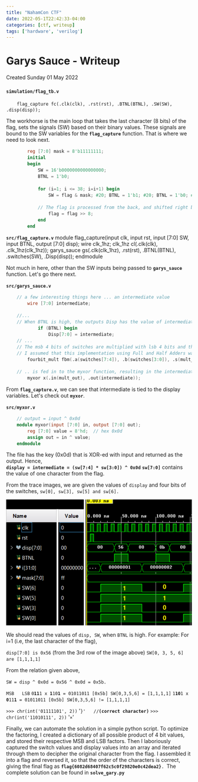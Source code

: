 ```yaml
---
title: "NahamCon CTF"
date: 2022-05-1T22:42:33-04:00
categories: [ctf, writeup]
tags: ['hardware', 'verilog']
---
```


# Garys Sauce - Writeup
Created Sunday 01 May 2022

#### **__``simulation/flag_tb.v``__**
	    flag_capture fc(.clk(clk), .rst(rst), .BTNL(BTNL), .SW(SW), .disp(disp));

The workhorse is the main loop that takes the last character (8 bits) of the flag, sets the signals (SW) based on their binary values.  These signals are bound to the SW variables for the **``flag_capture``** function. That is where we need to look next. 

```verilog
	    reg [7:0] mask = 8'b11111111;
	    initial 
	    begin
	        SW = 16'b0000000000000000;
	        BTNL = 1'b0;
	
	        for (i=1; i <= 38; i=i+1) begin
	            SW = flag & mask; #20; BTNL = 1'b1; #20; BTNL = 1'b0; #40;
	            
			// The flag is processed from the back, and shifted right by 1 char 
	            flag = flag >> 8;
	        end
	    end
```

**__``src/flag_capture.v``__**
	module flag_capture(input clk, input rst, input [7:0] SW, input BTNL, output [7:0] disp);
	    wire clk_1hz;
	    clk_1hz cl(.clk(clk), .clk_1hz(clk_1hz));
	    garys_sauce gs(.clk(clk_1hz), .rst(rst), .BTNL(BTNL), .switches(SW), .Disp(disp));
	endmodule

Not much in here, other than the SW inputs being passed to **``garys_sauce``** function. Let's go there next.
 
**__``src/garys_sauce.v``__**
```verilog
	// a few interesting things here ... an intermediate value
	    wire [7:0] intermediate;
	
	//...
	// When BTNL is high, the outputs Disp has the value of intermediate
	        if (BTNL) begin
	            Disp[7:0] = intermediate;
	// ...
	// The msb 4 bits of switches are multiplied with lsb 4 bits and the product..
	// I assumed that this implementation using Full and Half Adders was correct
	    fourbit_mult fbm(.a(switches[7:4]), .b(switches[3:0]), .s(mult_out));
	    
	// .. is fed in to the myxor function, resulting in the intermediate values 
	    myxor x(.in(mult_out), .out(intermediate));
```

From **``flag_capture.v``**, we can see that intermediate is tied to the display variables. Let's check out **``myxor``**.

**__``src/myxor.v``__**
```verilog
	// output = input ^ 0x0d
	module myxor(input [7:0] in, output [7:0] out);
	    reg [7:0] value = 8'hd;  // hex 0x0d
	    assign out = in ^ value;
	endmodule
```
The file has the key (0x0d) that is XOR-ed with input and returned as the output. 
Hence,   
**``display = intermediate = (sw[7:4] * sw[3:0]) ^ 0x0d``**
**``sw[7:0]``** contains the value of one character from the flag.

From the trace images, we are given the values of ``display`` and four bits of the switches, ``sw[0], sw[3], sw[5] and sw[6].``

![](sim1.PNG)

We should read the values of ``disp, SW``, when ``BTNL`` is high. 
For example: 
For i=1 (i.e, the last character of the flag),

``disp[7:0] is 0x56``  (from the 3rd row of the image above)
``SW[0, 3, 5, 6] are [1,1,1,1]`` 

From the relation given above,  

``SW = disp ^ 0x0d = 0x56 ^ 0x0d = 0x5b.``

``MSB	LSB``
``0``**__``11``__**``1 x ``**__``1``__**``10``**__``1``__**`` = 01011011 [0x5b]	SW[0,3,5,6] = [1,1,1,1]``
``1``**__``10``__**``1 x ``**__``0``__**``11``**__``1``__**`` = 01011011 [0x5b]	SW[0,3,5,6] != [1,1,1,1]``

``>>> chr(int('01111101', 2))``
'``}'  	//``**``(correct character)``**
``>>> chr(int('11010111', 2))``
'``×``'

Finally, we can automate the solution in a simple python script. To optimize the factoring, I created a dictionary of all possible product of 4 bit values, and stored their respective MSB and LSB factors. Then I laboriously captured the switch values and display values into an array and iterated through them to decipher the original character from the flag. I assembled it into a flag and reversed it, so that the order of the characters is correct, giving the final flag as **``flag{6082d68407f62c5c0f29820e0c42dea2}``**``. ``The complete solution can be found in **``solve_gary.py``**
